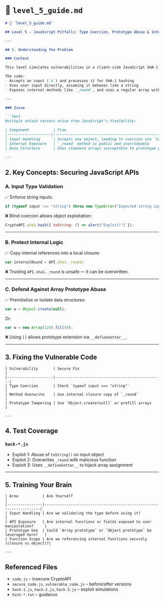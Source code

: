 # 📄 `level_5_guide.md`

````markdown
# 📄 `level_5_guide.md`

## Level 5 – JavaScript Pitfalls: Type Coercion, Prototype Abuse & Internal Exposure

---

## 1. Understanding the Problem

### Context

This level simulates vulnerabilities in a client-side JavaScript SHA-1 implementation (`CryptoAPI.sha1.hash`) that lacks type enforcement and internal encapsulation.

The code:
- Accepts an input (`s`) and processes it for SHA-1 hashing
- Uses user input directly, assuming it behaves like a string
- Exposes internal methods like `_round`, and uses a regular array without isolation

---

### Issue

```text
Multiple attack vectors arise from JavaScript's flexibility:

| Component           | Flaw                                                       |
|--------------------|------------------------------------------------------------|
| Input Handling      | Accepts any object, leading to coercion via `toString()`  |
| Internal Exposure   | `_round` method is public and overrideable                |
| Data Structure      | Uses standard arrays susceptible to prototype pollution   |

---
````

## 2. Key Concepts: Securing JavaScript APIs

### A. Input Type Validation

✅ Enforce string inputs:

```js
if (typeof input !== "string") throw new TypeError("Expected string input");
```

❌ Blind coercion allows object exploitation:

```js
CryptoAPI.sha1.hash({ toString: () => alert("Exploit!") });
```

---

### B. Protect Internal Logic

✅ Copy internal references into a local closure:

```js
var internalRound = API.sha1._round;
```

❌ Trusting `API.sha1._round` is unsafe — it can be overwritten.

---

### C. Defend Against Array Prototype Abuse

✅ Preinitialize or isolate data structures:

```js
var w = Object.create(null);
```

Or:

```js
var w = new Array(128).fill(0);
```

❌ Using `[]` allows prototype extension via `__defineSetter__`.

---

## 3. Fixing the Vulnerable Code

```text
| Vulnerability       | Secure Fix                                      |
|---------------------|-------------------------------------------------|
| Type Coercion       | Check `typeof input === "string"`               |
| Method Overwrite    | Use internal closure copy of `_round`           |
| Prototype Tampering | Use `Object.create(null)` or prefill arrays     |

---
```

## 4. Test Coverage

### `hack-*.js`

* Exploit 1: Abuse of `toString()` on input object
* Exploit 2: Overwrites `_round` with malicious function
* Exploit 3: Uses `__defineSetter__` to hijack array assignment

---

## 5. Training Your Brain

```text
| Area           | Ask Yourself                                                       |
|----------------|--------------------------------------------------------------------|
| Input Handling | Are we validating the type before using it?                        |
| API Exposure   | Are internal functions or fields exposed to user manipulation?     |
| Prototype Use  | Could `Array.prototype` or `Object.prototype` be leveraged here?   |
| Function Scope | Are we referencing internal functions securely (closure vs object)?|

---
```

## Referenced Files

* `code.js` – insecure CryptoAPI
* `secure_code.js`, `vulnerable_code.js` – before/after versions
* `hack-1.js`, `hack-2.js`, `hack-3.js` – exploit simulations
* `hint-*.txt` – guidance
